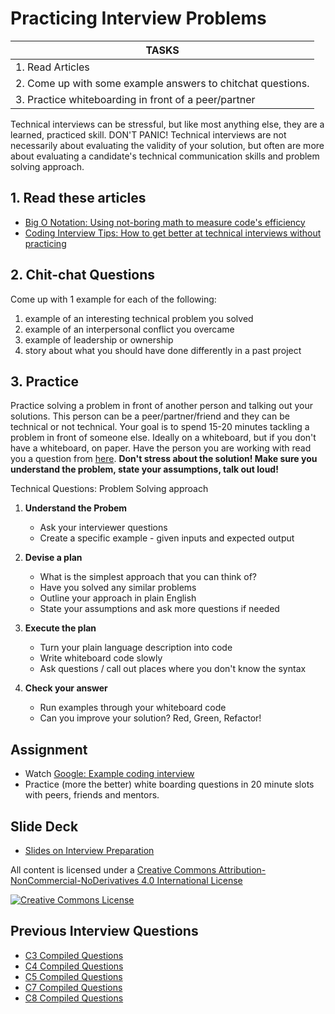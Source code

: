 # Practicing Interview Problems

| TASKS
|-------------------------------------------------
| 1. Read Articles
| 2. Come up with some example answers to chitchat questions.
| 3. Practice whiteboarding in front of a peer/partner

Technical interviews can be stressful, but like most anything else, they are a learned, practiced skill. DON'T PANIC! Technical interviews are not necessarily about evaluating the validity of your solution, but often are more about evaluating a candidate's technical communication skills and problem solving approach.

## 1. Read these articles
  + [Big O Notation: Using not-boring math to measure code's efficiency](https://www.interviewcake.com/article/big-o-notation-time-and-space-complexity)
  + [Coding Interview Tips: How to get better at technical interviews without practicing](https://www.interviewcake.com/article/coding-interview-tips)

## 2. Chit-chat Questions
Come up with 1 example for each of the following:
  1. example of an interesting technical problem you solved
  1. example of an interpersonal conflict you overcame
  1. example of leadership or ownership
  1. story about what you should have done differently in a past project

## 3. Practice
Practice solving a problem in front of another person and talking out your solutions. This person can be a peer/partner/friend and they can be technical or not technical. Your goal is to spend 15-20 minutes tackling a problem in front of someone else. Ideally on a whiteboard, but if you don't have a whiteboard, on paper. Have the person you are working with read you a question from [here](https://github.com/Ada-Developers-Academy/textbook-curriculum/blob/master/04-cs-fundamentals/interview-prep/interview-questions-algorithms.md). **Don't stress about the solution! Make sure you understand the problem, state your assumptions, talk out loud!**

Technical Questions: Problem Solving approach

1. **Understand the Probem**
   * Ask your interviewer questions
   * Create a specific example - given inputs and expected output

1. **Devise a plan**
   * What is the simplest approach that you can think of?
   * Have you solved any similar problems
   * Outline your approach in plain English
   * State your assumptions and ask more questions if needed

1. **Execute the plan**
   * Turn your plain language description into code
   * Write whiteboard code slowly
   * Ask questions / call out places where you don't know the syntax

1. **Check your answer**
   * Run examples through your whiteboard code
   * Can you improve your solution? Red, Green, Refactor!

## Assignment
<!-- - Watch [Google: How to prepare for a  technical interview](https://www.youtube.com/watch?v=ko-KkSmp-Lk) -->
- Watch [Google: Example coding interview](https://www.youtube.com/watch?v=XKu_SEDAykw)
- Practice (more the better) white boarding questions in 20 minute slots with peers, friends and mentors.

## Slide Deck

- [Slides on Interview Preparation](https://docs.google.com/presentation/d/1Fkz-SXB8D7BGjaELy9uG4Wke8zSFbUKLe5jexFQ7xa0)

All content is licensed under a [Creative Commons Attribution-NonCommercial-NoDerivatives 4.0 International License](http://creativecommons.org/licenses/by-nc-nd/4.0/)

[![Creative Commons License](https://i.creativecommons.org/l/by-nc-nd/4.0/88x31.png)](http://creativecommons.org/licenses/by-nc-nd/4.0/)

## Previous Interview Questions

- [C3 Compiled Questions](https://docs.google.com/spreadsheets/d/1t-kN_dFZp2OJQJI9yJW8JrS1c_aK-Hi6k9DWP1bw_40/edit?ts=56a027f7#gid=570475651)
- [C4 Compiled Questions](https://docs.google.com/spreadsheets/d/1pnWSQHcvV8rQ1R-e_D7uTO-YF3cfCmrK6SteoiWwTzM/edit#gid=479496602)
- [C5 Compiled Questions](https://docs.google.com/spreadsheets/d/1nBLF_YGHmkqP6xb6QfJKrOBtqa2ZA0YpuRltI1wU_bE/edit#gid=0)
- [C7 Compiled Questions](https://docs.google.com/spreadsheets/d/1ZJ_gL2oidqdYzgL5lk0Ew-KyFm_yK5J8SZmD-sW-G0U/edit#gid=0)
- [C8 Compiled Questions](https://docs.google.com/spreadsheets/d/1fEDgUvF3e7VVVzlkrV2X6_5nqFA7_34B7FdWsZUDxZc/edit?usp=sharing
)
